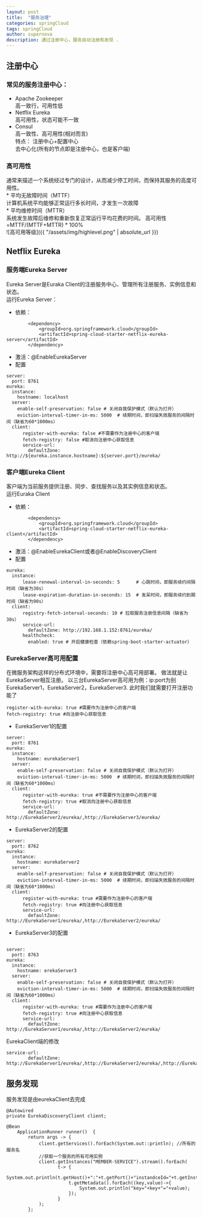 ```yaml
---
layout: post
title:  "服务治理"
categories: springCloud
tags: springCloud
author: supernova
description: 通过注册中心，服务自动注册和发现 .
---
```

## 注册中心
### 常见的服务注册中心：
* Apache Zookeeper  
高一致行，可用性低  
* Netflix Eureka  
高可用性，状态可能不一致  
* Consul  
高一致性、高可用性(相对而言)  
特点：
注册中心+配置中心  
去中心化(所有的节点即是注册中心，也是客户端)  

### 高可用性  
通常来描述一个系统经过专门的设计，从而减少停工时间，而保持其服务的高度可用性。  
    * 平均无故障时间（MTTF）  
    计算机系统平均能够正常运行多长时间，才发生一次故障  
    * 平均维修时间（MTTR）  
    系统发生故障后维修和重新恢复正常运行平均花费的时间。
高可用性=MTTF/(MTTF+MTTR) * 100%  
![高可用等级]({{ "/assets/img/highlevel.png" | absolute_url }})  



## Netflix Eureka
### 服务端Eureka Server
Eureka Server是Euraka Client的注册服务中心、管理所有注册服务、实例信息和状态。  
运行Eureka Server：
* 依赖：

```
        <dependency>
            <groupId>org.springframework.cloud</groupId>
            <artifactId>spring-cloud-starter-netflix-eureka-server</artifactId>
        </dependency>
```

* 激活：@EnableEurekaServer
* 配置

```
server:
  port: 8761
eureka:
  instance:
    hostname: localhost
  server:
    enable-self-preservation: false # 关闭自我保护模式（默认为打开）
    eviction-interval-timer-in-ms: 5000  # 续期时间，即扫描失效服务的间隔时间（缺省为60*1000ms）
  client:
      register-with-eureka: false #不需要作为注册中心的客户端
      fetch-registry: false #取消向注册中心获取信息
      service-url:
        defaultZone: http://${eureka.instance.hostname}:${server.port}/eureka/
```

### 客户端Eureka Client
客户端为当前服务提供注册、同步、查找服务以及其实例信息和状态。  
运行Euraka Client
* 依赖：

```
        <dependency>
            <groupId>org.springframework.cloud</groupId>
            <artifactId>spring-cloud-starter-netflix-eureka-client</artifactId>
        </dependency>
```

* 激活：@EnableEurekaClient或者@EnableDiscoveryClient
* 配置

```
eureka:
  instance:
      lease-renewal-interval-in-seconds: 5      # 心跳时间，即服务续约间隔时间（缺省为30s）
      lease-expiration-duration-in-seconds: 15  # 发呆时间，即服务续约到期时间（缺省为90s）
  client:
      registry-fetch-interval-seconds: 10 # 拉取服务注册信息间隔（缺省为30s）
      service-url:
        defaultZone: http://192.168.1.152:8761/eureka/
      healthcheck:
        enabled: true # 开启健康检查（依赖spring-boot-starter-actuator）
```

### EurekaServer高可用配置
在微服务架构这样的分布式环境中，需要将注册中心高可用部署。
做法就是让EurekaServer相互注册。
以三台EurekaServer高可用为例：ip:port为别EurekaServer1，EurekaServer2，EurekaServer3.
此时我们就需要打开注册功能了

```
register-with-eureka: true #需要作为注册中心的客户端
fetch-registry: true #向注册中心获取信息
```

* EurekaServer1的配置

```
server:
  port: 8761
eureka:
  instance:
    hostname: eurekaServer1
  server:
    enable-self-preservation: false # 关闭自我保护模式（默认为打开）
    eviction-interval-timer-in-ms: 5000  # 续期时间，即扫描失效服务的间隔时间（缺省为60*1000ms）
  client:
      register-with-eureka: true #不需要作为注册中心的客户端
      fetch-registry: true #取消向注册中心获取信息
      service-url:
        defaultZone: http://EurekaServer2/eureka/,http://EurekaServer3/eureka/
```

* EurekaServer2的配置

```
server:
  port: 8762
eureka:
  instance:
    hostname: eurekaServer2
  server:
    enable-self-preservation: false # 关闭自我保护模式（默认为打开）
    eviction-interval-timer-in-ms: 5000  # 续期时间，即扫描失效服务的间隔时间（缺省为60*1000ms）
  client:
      register-with-eureka: true #需要作为注册中心的客户端
      fetch-registry: true #向注册中心获取信息
      service-url:
        defaultZone: http://EurekaServer1/eureka/,http://EurekaServer2/eureka/
```

* EurekaServer3的配置

```

server:
  port: 8763
eureka:
  instance:
    hostname: erekaServer3
  server:
    enable-self-preservation: false # 关闭自我保护模式（默认为打开）
    eviction-interval-timer-in-ms: 5000  # 续期时间，即扫描失效服务的间隔时间（缺省为60*1000ms）
  client:
      register-with-eureka: true #需要作为注册中心的客户端
      fetch-registry: true #向注册中心获取信息
      service-url:
        defaultZone: http://EurekaServer1/eureka/,http://EurekaServer2/eureka/

```

EurekaClient端的修改  

```
service-url:
        defaultZone: http://EurekaServer1/eureka/,http://EurekaServer2/eureka/,http://EurekaServer3/eureka/
```
  
## 服务发现 
服务发现是由eurekaClient去完成

```
@Autowired
private EurekaDiscoveryClient client;

@Bean
    ApplicationRunner runner()  {
        return args -> {
            client.getServices().forEach(System.out::println); //所有的服务名
            //获取一个服务的所有可用实例
            client.getInstances("MEMBER-SERVICE").stream().forEach(
                   t-> {
                       System.out.println(t.getHost()+":"+t.getPort()+"instandceId="+t.getInstanceId()+"uri="+t.getUri()+"scheme="+t.getScheme());
                       t.getMetadata().forEach((key,value)->{
                           System.out.println("key="+key+"="+value);
                       });
                   }
            );
        };
```